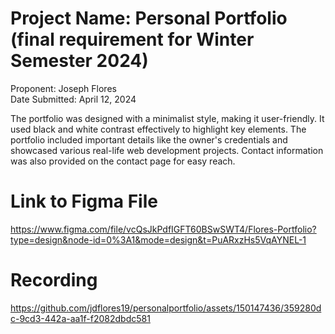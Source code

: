 # Project Name: Personal Portfolio (final requirement for Winter Semester 2024)

Proponent: Joseph Flores  
Date Submitted: April 12, 2024

The portfolio was designed with a minimalist style, making it user-friendly. It used black and white contrast effectively to highlight key elements. The portfolio included important details like the owner's credentials and showcased various real-life web development projects. Contact information was also provided on the contact page for easy reach.

# Link to Figma File

https://www.figma.com/file/vcQsJkPdfIGFT60BSwSWT4/Flores-Portfolio?type=design&node-id=0%3A1&mode=design&t=PuARxzHs5VqAYNEL-1

# Recording


https://github.com/jdflores19/personalportfolio/assets/150147436/359280dc-9cd3-442a-aa1f-f2082dbdc581


